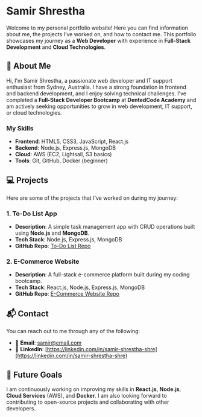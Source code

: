 # Samir Shrestha

Welcome to my personal portfolio website! Here you can find information about me, the projects I’ve worked on, and how to contact me. This portfolio showcases my journey as a **Web Developer** with experience in **Full-Stack Development** and **Cloud Technologies**.

## 🚀 About Me

Hi, I'm Samir Shrestha, a passionate web developer and IT support enthusiast from Sydney, Australia. I have a strong foundation in frontend and backend development, and I enjoy solving technical challenges. I’ve completed a **Full-Stack Developer Bootcamp** at **DentedCode Academy** and am actively seeking opportunities to grow in web development, IT support, or cloud technologies.

### My Skills
- **Frontend**: HTML5, CSS3, JavaScript, React.js
- **Backend**: Node.js, Express.js, MongoDB
- **Cloud**: AWS (EC2, Lightsail, S3 basics)
- **Tools**: Git, GitHub, Docker (beginner)

## 💻 Projects

Here are some of the projects that I’ve worked on during my journey:

### 1. **To-Do List App**
- **Description**: A simple task management app with CRUD operations built using **Node.js** and **MongoDB**.
- **Tech Stack**: Node.js, Express.js, MongoDB
- **GitHub Repo**: [To-Do List Repo](https://github.com/yourusername/todo-app)

### 2. **E-Commerce Website**
- **Description**: A full-stack e-commerce platform built during my coding bootcamp.
- **Tech Stack**: React.js, Node.js, Express.js, MongoDB
- **GitHub Repo**: [E-Commerce Website Repo](https://github.com/yourusername/ecommerce-app)

## 📬 Contact

You can reach out to me through any of the following:

- 📧 **Email**: [samir@email.com](mailto:shresthasamirss7@gmail.com)
- 🔗 **LinkedIn**: [https://linkedin.com/in/samir-shrestha-shre](https://linkedin.com/in/samir-shrestha-shre)

## 🌱 Future Goals

I am continuously working on improving my skills in **React.js**, **Node.js**, **Cloud Services** (AWS), and **Docker**. I am also looking forward to contributing to open-source projects and collaborating with other developers.



